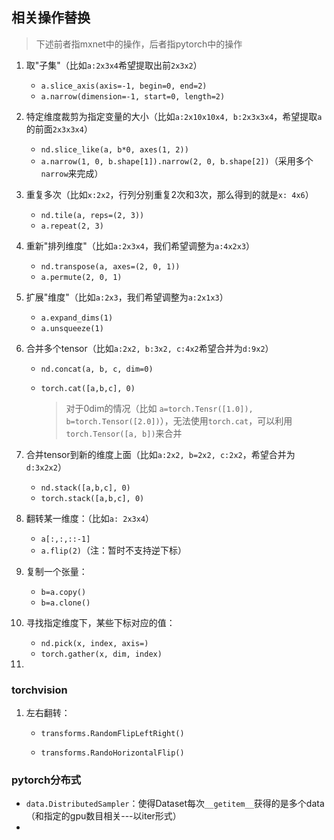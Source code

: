 ## 相关操作替换

> 下述前者指mxnet中的操作，后者指pytorch中的操作


1. 取"子集"（比如`a:2x3x4`希望提取出前`2x3x2`）
   - `a.slice_axis(axis=-1, begin=0, end=2)`
   - `a.narrow(dimension=-1, start=0, length=2)`

2. 特定维度裁剪为指定变量的大小（比如`a:2x10x10x4, b:2x3x3x4`，希望提取`a`的前面`2x3x3x4`）
   - `nd.slice_like(a, b*0, axes(1, 2))`
   - `a.narrow(1, 0, b.shape[1]).narrow(2, 0, b.shape[2])`（采用多个`narrow`来完成）

3. 重复多次（比如`x:2x2`，行列分别重复2次和3次，那么得到的就是`x: 4x6`）
   - `nd.tile(a, reps=(2, 3))`
   - `a.repeat(2, 3)`

4. 重新"排列维度"（比如`a:2x3x4`，我们希望调整为`a:4x2x3`）
   - `nd.transpose(a, axes=(2, 0, 1))`
   - `a.permute(2, 0, 1)`

5. 扩展"维度"（比如`a:2x3`，我们希望调整为`a:2x1x3`）
   - `a.expand_dims(1)`
   - `a.unsqueeze(1)`

6. 合并多个tensor（比如`a:2x2, b:3x2, c:4x2`希望合并为`d:9x2`）
   - `nd.concat(a, b, c, dim=0)`
   - `torch.cat([a,b,c], 0)`

     > 对于0dim的情况（比如 `a=torch.Tensr([1.0]), b=torch.Tensor([2.0])`），无法使用`torch.cat`，可以利用`torch.Tensor([a, b])`来合并

7. 合并tensor到新的维度上面（比如`a:2x2, b=2x2, c:2x2`，希望合并为`d:3x2x2`）
   - `nd.stack([a,b,c], 0)`
   - `torch.stack([a,b,c], 0)`

8. 翻转某一维度：（比如`a: 2x3x4`）

   - `a[:,:,::-1]`
   - `a.flip(2)`（注：暂时不支持逆下标）

9. 复制一个张量：

   - `b=a.copy()`
   - `b=a.clone()`

10. 寻找指定维度下，某些下标对应的值：
    - `nd.pick(x, index, axis=)`
    - `torch.gather(x, dim, index)`

11. 

### torchvision

1. 左右翻转：

   - `transforms.RandomFlipLeftRight()`

   - `transforms.RandoHorizontalFlip()`



### pytorch分布式

- `data.DistributedSampler`：使得Dataset每次`__getitem__`获得的是多个data（和指定的gpu数目相关---以iter形式）
- 


